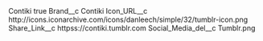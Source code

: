 <?xml version="1.0" encoding="UTF-8"?>
<CustomMetadata xmlns="http://soap.sforce.com/2006/04/metadata" xmlns:xsi="http://www.w3.org/2001/XMLSchema-instance" xmlns:xsd="http://www.w3.org/2001/XMLSchema">
    <label>Contiki</label>
    <protected>true</protected>
    <values>
        <field>Brand__c</field>
        <value xsi:type="xsd:string">Contiki</value>
    </values>
    <values>
        <field>Icon_URL__c</field>
        <value xsi:type="xsd:string">http://icons.iconarchive.com/icons/danleech/simple/32/tumblr-icon.png</value>
    </values>
    <values>
        <field>Share_Link__c</field>
        <value xsi:type="xsd:string">httpss://contiki.tumblr.com</value>
    </values>
    <values>
        <field>Social_Media_del__c</field>
        <value xsi:type="xsd:string">Tumblr.png</value>
    </values>
</CustomMetadata>
